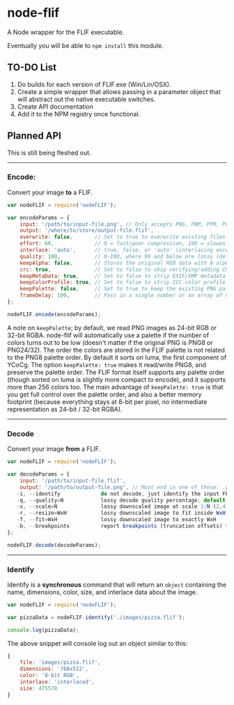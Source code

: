 # node-flif

A Node wrapper for the FLIF executable.

Eventually you will be able to `npm install` this module.

## TO-DO List

1. Do builds for each version of FLIF.exe (Win/Lin/OSX).
1. Create a simple wrapper that allows passing in a parameter object that will abstract out the native executable switches.
1. Create API documentation
1. Add it to the NPM registry once functional.

## Planned API

This is still being fleshed out.

* * *

### Encode:

Convert your image **to** a FLIF.

```js
var nodeFLIF = require('nodeFLIF');

var encodeParams = {
    input: '/path/to/input-file.png', // Only accepts PNG, PNM, PPM, PGM, PBM, PAM
    output: '/where/to/store/output-file.flif',
    overwrite: false,       // Set to true to overwrite existing files on output (default is false)
    effort: 60,             // 0 = fast/poor compression, 100 = slowest/best? (default is 60)
    interlace: 'auto',      // true, false, or 'auto' (interlacing except on tiny images) (default is 'auto')
    quality: 100,           // 0-100, where 99 and below are lossy (default is 100)
    keepAlpha: false,       // Stores the original RGB data with 0 alpha (transparent) (default is false)
    crc: true,              // Set to false to skip verifying/adding CRC (default is true)
    keepMetaData: true,     // Set to false to strip EXIF/XMP metadata (default is true)
    keepColorProfile: true, // Set to false to strip ICC color profile (default is true)
    keepPalette: false,     // Set to true to keep the existing PNG pallete. (default is false)
    frameDelay: 100,        // Pass in a single number or an array of numbers for animations. (default is 100)
};

nodeFLIF.encode(encodeParams);
```

A note on `keepPalette`; by default, we read PNG images as 24-bit RGB or 32-bit RGBA. node-flif will automatically use a palette if the number of colors turns out to be low (doesn't matter if the original PNG is PNG8 or PNG24/32). The order the colors are stored in the FLIF palette is not related to the PNG8 palette order. By default it sorts on luma, the first component of YCoCg. The option `keepPalette: true` makes it read/write PNG8, and preserve the palette order. The FLIF format itself supports any palette order (though sorted on luma is slightly more compact to encode), and it supports more than 256 colors too. The main advantage of `keepPalette: true` is that you get full control over the palette order, and also a better memory footprint (because everything stays at 8-bit per pixel, no intermediate representation as 24-bit / 32-bit RGBA).

* * *

### Decode

Convert your image **from** a FLIF.

```js
var nodeFLIF = require('nodeFLIF');

var decodeParams = {
    input: '/path/to/input-file.flif',
    output: '/path/to/output-file.png', // Must end in one of these: .png, .pnm, .ppm, .pgm, .pbm, .pam
   -i, --identify             do not decode, just identify the input FLIF file
   -q, --quality=N            lossy decode quality percentage; default -q100
   -s, --scale=N              lossy downscaled image at scale 1:N (2,4,8,16,32); default -s1
   -r, --resize=WxH           lossy downscaled image to fit inside WxH (but typically smaller)
   -f, --fit=WxH              lossy downscaled image to exactly WxH
   -b, --breakpoints          report breakpoints (truncation offsets) for truncations at scales 1:8, 1:4, 1:2
};

nodeFLIF.decode(decodeParams);
```

* * *

### Identify

Identify is a **synchronous** command that will return an `object` containing the name, dimensions, color, size, and interlace data about the image.

```js
var nodeFLIF = require('nodeFLIF');

var pizzaData = nodeFLIF.identify('./images/pizza.flif');

console.log(pizzaData);
```

The above snippet will console log out an object similar to this:

```js
{
    file: 'images/pizza.flif',
    dimensions: '768x512',
    color: '8-bit RGB',
    interlace: 'interlaced',
    size: 475578
}
```
